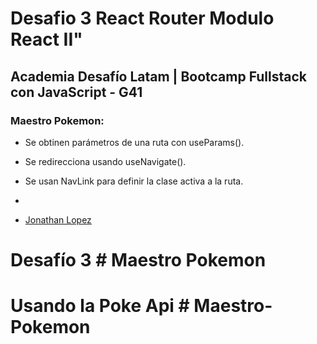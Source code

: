 # Desafio 3 React Router Modulo React II"

## Academia Desafío Latam | Bootcamp Fullstack con JavaScript - G41

### Maestro Pokemon:

- Se obtinen parámetros de una ruta con useParams(). 
- Se redirecciona usando useNavigate().
- Se usan NavLink para definir la clase activa a la ruta.
- 

- [Jonathan Lopez](https://github.com/burgosuc/Maestro-Pokemon)

# Desafío 3 # Maestro Pokemon
# Usando la Poke Api # Maestro-Pokemon
